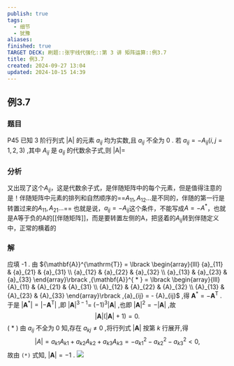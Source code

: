 ```yaml
---
publish: true
tags:
  - 细节
  - 犹豫
aliases: 
finished: true
TARGET DECK: 刷题::张宇线代强化::第 3 讲 矩阵运算::例3.7
title: 例3.7
created: 2024-09-27 13:04
updated: 2024-10-15 14:39
---
```


## 例3.7
### 题目
P45 已知 3 阶行列式 $| \mathrm{A}|$ 的元素 ${a}_{ij}$ 均为实数,且 ${a}_{ij}$ 不全为 0 . 若 ${a}_{ij} = - {A}_{ij}( {i, j = 1,2,3})$ ,其中 ${A}_{ij}$ 是 ${a}_{ij}$ 的代数余子式,则 $| \mathrm{A}| =$
### 分析
又出现了这个$A_{ij}$，这是代数余子式，是伴随矩阵中的每个元素，但是值得注意的是！伴随矩阵中元素的排列和自然顺序的==$A_{11},A_{12}\dots$是不同的，伴随的第一行是转置过来的$A_{11},A_{21}\dots$==
也就是说，$a_{ij}=-A_{ij}$这个条件，不能写成$A=-A^{*}$，也就是A等于负的A的[[伴随矩阵]]，而是要转置左侧的A，把竖着的$A_{ij}$转到伴随定义中，正常的横着的
### 解
应填 -1 .
由 ${\mathbf{A}}^{\mathrm{T}} = \lbrack \begin{array}{lll} {a}_{11} & {a}_{21} & {a}_{31} \\ {a}_{12} & {a}_{22} & {a}_{32} \\ {a}_{13} & {a}_{23} & {a}_{33} \end{array}\rbrack ,{\mathbf{A}}^{ * } = \lbrack \begin{array}{lll} {A}_{11} & {A}_{21} & {A}_{31} \\ {A}_{12} & {A}_{22} & {A}_{32} \\ {A}_{13} & {A}_{23} & {A}_{33} \end{array}\rbrack ,{a}_{ij} = - {A}_{ij}$ ,得 ${\mathbf{A}}^{ * } = - {\mathbf{A}}^{\mathrm{T}}$ . 
于是 $| {\mathbf{A}}^{ * }| = | {-{\mathbf{A}}^{\mathrm{T}}}|$ ,即 ${| \mathbf{A}| }^{3 - 1} =$ ${( -1) }^{3}| \mathbf{A}|$ ,也即 ${| \mathbf{A}| }^{2} = - | \mathbf{A}|$ ,故
$$
| \mathbf{A}| ( {| \mathbf{A}| + 1}) = 0.
$$
( * )
由 ${a}_{ij}$ 不全为 0 知,存在 ${a}_{kj} \neq 0$ ,将行列式 $| \mathbf{A}|$ 按第 $k$ 行展开,得
$$
| A| = {a}_{k1}{A}_{k1} + {a}_{k2}{A}_{k2} + {a}_{k3}{A}_{k3} = - {a}_{k1}^{2} - {a}_{k2}^{2} - {a}_{k3}^{2} < 0,
$$
故由 `(*)` 式知, $| \mathbf{A}| = - 1$ .
![](https://img.hwenyi.live/202410152238392.webp)


